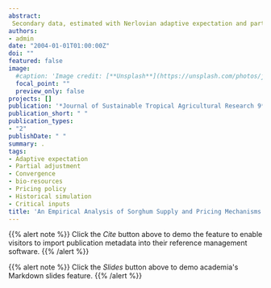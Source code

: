 ```yaml
---
abstract:
 Secondary data, estimated with Nerlovian adaptive expectation and partial adjustment models, were used to compute planned and achieved acreage as well as expected price of sorghum in Nigeria for the period 1961 to 1997. Results show that there was no convergence between the factors studied due to conflict in policies adopted by the authorities. Also, there has not been commensurate increase in sorghum acreage because the increase in the cost of inputs outweighed the increase in the price of sorghum. The critical inputs that need attention in sorghum production are seed, labour and fertilizer. Policy actions, which will increase supply and reduce cost of production and enhance self-sufficiency by 2010, have been advocated.
authors:
- admin
date: "2004-01-01T01:00:00Z"
doi: ""
featured: false
image:
  #caption: 'Image credit: [**Unsplash**](https://unsplash.com/photos/jdD8gXaTZsc)'
  focal_point: ""
  preview_only: false
projects: []
publication: '*Journal of Sustainable Tropical Agricultural Research 9*:49-54'
publication_short: " "
publication_types:
- "2"
publishDate: " "
summary: .
tags:
- Adaptive expectation
- Partial adjustment
- Convergence
- bio-resources
- Pricing policy
- Historical simulation
- Critical inputs
title: 'An Empirical Analysis of Sorghum Supply and Pricing Mechanisms as a Basis for Enhancing its Bio-Resources'
---
```

{{% alert note %}}
Click the *Cite* button above to demo the feature to enable visitors to import publication metadata into their reference management software.
{{% /alert %}}

{{% alert note %}}
Click the *Slides* button above to demo academia's Markdown slides feature.
{{% /alert %}}
